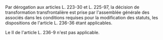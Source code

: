 Par dérogation aux articles L. 223-30 et L. 225-97, la décision de transformation transfrontalière est prise par l'assemblée générale des associés dans les conditions requises pour la modification des statuts, les dispositions de l'article L. 236-36 étant applicables.

Le II de l'article L. 236-9 n'est pas applicable.
